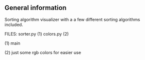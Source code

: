 ## General information
Sorting algorithm visualizer with a a few different sorting algorithms included.

FILES:
sorter.py (1)
colors.py (2)

(1) main

(2) just some rgb colors for easier use

